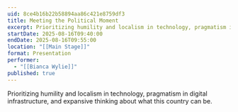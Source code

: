 ```yaml
---
uid: 8ce4b16b22b58894aa86c421e8759df3
title: Meeting the Political Moment
excerpt: Prioritizing humility and localism in technology, pragmatism in digital infrastructure, and expansive thinking about what this country can be.
startDate: 2025-08-16T09:40:00
endDate: 2025-08-16T09:55:00
location: "[[Main Stage]]"
format: Presentation
performer:
  - "[[Bianca Wylie]]"
published: true
---
```

Prioritizing humility and localism in technology, pragmatism in digital infrastructure, and expansive thinking about what this country can be.